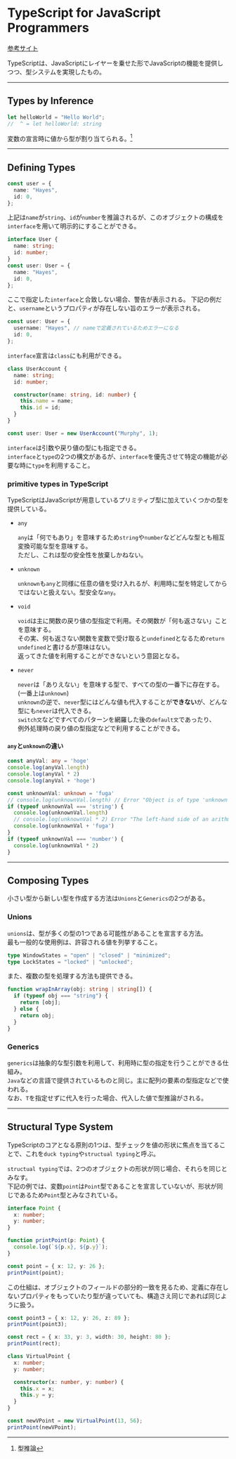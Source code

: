 # TypeScript for JavaScript Programmers

[参考サイト](https://www.typescriptlang.org/docs/handbook/typescript-in-5-minutes.html)

TypeScriptは、JavaScriptにレイヤーを乗せた形でJavaScriptの機能を提供しつつ、型システムを実現したもの。

---

## Types by Inference

```typescript
let helloWorld = "Hello World";
//  ^ = let helloWorld: string
```

変数の宣言時に値から型が割り当てられる。[^1]

---

## Defining Types

```typescript
const user = {
  name: "Hayes",
  id: 0,
};
```

上記は`name`が`string`、`id`が`number`を推論されるが、このオブジェクトの構成を`interface`を用いて明示的にすることができる。

```typescript
interface User {
  name: string;
  id: number;
}
const user: User = {
  name: "Hayes",
  id: 0,
};
```

ここで指定した`interface`と合致しない場合、警告が表示される。
下記の例だと、`username`というプロパティが存在しない旨のエラーが表示される。

```typescript
const user: User = {
  username: "Hayes", // nameで定義されているためエラーになる
  id: 0,
};
```

`interface`宣言は`class`にも利用ができる。

```typescript
class UserAccount {
  name: string;
  id: number;

  constructor(name: string, id: number) {
    this.name = name;
    this.id = id;
  }
}

const user: User = new UserAccount("Murphy", 1);
```

`interface`は引数や戻り値の型にも指定できる。  
`interface`と`type`の2つの構文があるが、`interface`を優先させて特定の機能が必要な時に`type`を利用すること。

### primitive types in TypeScript

TypeScriptはJavaScriptが用意しているプリミティブ型に加えていくつかの型を提供している。

- `any`

  `any`は「何でもあり」を意味するため`string`や`number`などどんな型とも相互変換可能な型を意味する。  
  ただし、これは型の安全性を放棄しかねない。

- `unknown`

  `unknown`も`any`と同様に任意の値を受け入れるが、利用時に型を特定してからではないと扱えない。型安全な`any`。  

- `void`

  `void`は主に関数の戻り値の型指定で利用。その関数が「何も返さない」ことを意味する。  
  その実、何も返さない関数を変数で受け取ると`undefined`となるため`return undefined`と書けるが意味はない。  
  返ってきた値を利用することができないという意図となる。

- `never`

  `never`は「ありえない」を意味する型で、すべての型の一番下に存在する。(一番上は`unknown`)  
  `unknown`の逆で、`never`型にはどんな値も代入することが**できない**が、どんな型にも`never`は代入できる。  
  `switch文`などですべてのパターンを網羅した後の`default文`であったり、  
  例外処理時の戻り値の型指定などで利用することができる。

#### `any`と`unknown`の違い

```typescript
const anyVal: any = 'hoge'
console.log(anyVal.length)
console.log(anyVal * 2)
console.log(anyVal + 'hoge')

const unknownVal: unknown = 'fuga'
// console.log(unknownVal.length) // Error "Object is of type 'unknown'."
if (typeof unknownVal === 'string') {
  console.log(unknownVal.length)
  // console.log(unknownVal * 2) Error "The left-hand side of an arithmetic operation must be of type 'any', 'number', 'bigint' or an enum type."
  console.log(unknownVal + 'fuga')
}
if (typeof unknownVal === 'number') {
  console.log(unknownVal * 2)
}
```

---

## Composing Types

小さい型から新しい型を作成する方法は`Unions`と`Generics`の2つがある。

### Unions

`unions`は、型が多くの型の1つである可能性があることを宣言する方法。  
最も一般的な使用例は、許容される値を列挙すること。

```typescript
type WindowStates = "open" | "closed" | "minimized";
type LockStates = "locked" | "unlocked";
```

また、複数の型を処理する方法も提供できる。

```typescript
function wrapInArray(obj: string | string[]) {
  if (typeof obj === "string") {
    return [obj];
  } else {
    return obj;
  }
}
```

### Generics

`generics`は抽象的な型引数を利用して、利用時に型の指定を行うことができる仕組み。  
`Java`などの言語で提供されているものと同じ。主に配列の要素の型指定などで使われる。  
なお、`T`を指定せずに代入を行った場合、代入した値で型推論がされる。

---

## Structural Type System

TypeScriptのコアとなる原則の1つは、型チェックを値の形状に焦点を当てることで、これを`duck typing`や`structual typing`と呼ぶ。

`structual typing`では、2つのオブジェクトの形状が同じ場合、それらを同じとみなす。  
下記の例では、変数`point`は`Point`型であることを宣言していないが、形状が同じであるため`Point`型とみなされている。

```typescript
interface Point {
  x: number;
  y: number;
}

function printPoint(p: Point) {
  console.log(`${p.x}, ${p.y}`);
}

const point = { x: 12, y: 26 };
printPoint(point);
```

この仕組は、オブジェクトのフィールドの部分的一致を見るため、定義に存在しないプロパティをもっていたり型が違っていても、構造さえ同じであれば同じように扱う。

```typescript
const point3 = { x: 12, y: 26, z: 89 };
printPoint(point3);

const rect = { x: 33, y: 3, width: 30, height: 80 };
printPoint(rect);
```

```typescript
class VirtualPoint {
  x: number;
  y: number;

  constructor(x: number, y: number) {
    this.x = x;
    this.y = y;
  }
}

const newVPoint = new VirtualPoint(13, 56);
printPoint(newVPoint);
```

[^1]:型推論
